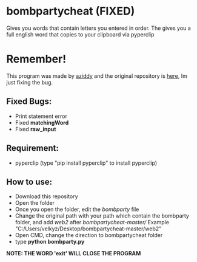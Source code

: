 # bombpartycheat (FIXED)
Gives you words that contain letters you entered in order. The gives you a full english word that copies to your clipboard via pyperclip

# Remember!
This program was made by [aziddy](https://github.com/aziddy) and the original repository is [here](https://github.com/aziddy/bombpartycheat), Im just fixing the bug.


## Fixed Bugs:
- Print statement error
- Fixed **matchingWord**
- Fixed **raw_input**

## Requirement:
- pyperclip (type "pip install pyperclip" to install pyperclip)

## How to use:
- Download this repository
- Open the folder
- Once you open the folder, edit the *bombparty* file
- Change the original path with your path which contain the bombparty folder, and add *web2* after *bombpartycheat-master/* Example "C:/Users/velkyz/Desktop/bombpartycheat-master/web2"
- Open CMD, change the direction to bombpartycheat folder
- type **python bombparty.py**

**NOTE: THE WORD 'exit' WILL CLOSE THE PROGRAM**
